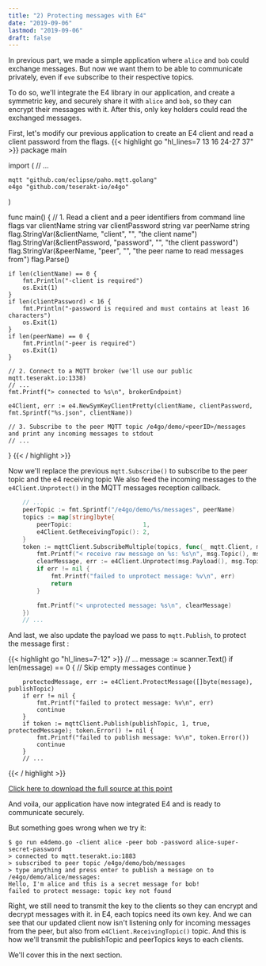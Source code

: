 ```yaml
---
title: "2) Protecting messages with E4"
date: "2019-09-06"
lastmod: "2019-09-06"
draft: false
---
```


In previous part, we made a simple application where `alice` and `bob` could exchange messages. But now we want them to be able to communicate privately, even if `eve` subscribe to their respective topics.

To do so, we'll integrate the E4 library in our application, and create a symmetric key, and securely share it with `alice` and `bob`, so they can encrypt their messages with it. After this, only key holders could read the exchanged messages.

First, let's modify our previous application to create an E4 client and read a client password from the flags.
{{< highlight go "hl_lines=7 13 16 24-27 37" >}}
package main

import (
    // ...

	mqtt "github.com/eclipse/paho.mqtt.golang"
	e4go "github.com/teserakt-io/e4go"
)

func main() {
	// 1. Read a client and a peer identifiers from command line flags
	var clientName string
	var clientPassword string
	var peerName string
	flag.StringVar(&clientName, "client", "", "the client name")
	flag.StringVar(&clientPassword, "password", "", "the client password")
	flag.StringVar(&peerName, "peer", "", "the peer name to read messages from")
	flag.Parse()

	if len(clientName) == 0 {
		fmt.Println("-client is required")
		os.Exit(1)
	}
	if len(clientPassword) < 16 {
		fmt.Println("-password is required and must contains at least 16 characters")
		os.Exit(1)
	}
	if len(peerName) == 0 {
		fmt.Println("-peer is required")
		os.Exit(1)
	}

	// 2. Connect to a MQTT broker (we'll use our public mqtt.teserakt.io:1338)
	// ...
	fmt.Printf("> connected to %s\n", brokerEndpoint)

	e4Client, err := e4.NewSymKeyClientPretty(clientName, clientPassword, fmt.Sprintf("%s.json", clientName))

	// 3. Subscribe to the peer MQTT topic /e4go/demo/<peerID>/messages and print any incoming messages to stdout
	// ...
}
{{< / highlight >}}

Now we'll replace the previous `mqtt.Subscribe()` to subscribe to the peer topic and the e4 receiving topic
We also feed the incoming messages to the `e4Client.Unprotect()` in the MQTT messages reception callback.

```go
    // ...
	peerTopic := fmt.Sprintf("/e4go/demo/%s/messages", peerName)
	topics := map[string]byte{
		peerTopic:                    1,
		e4Client.GetReceivingTopic(): 2,
	}
	token := mqttClient.SubscribeMultiple(topics, func(_ mqtt.Client, msg mqtt.Message) {
		fmt.Printf("< receive raw message on %s: %s\n", msg.Topic(), msg.Payload())
		clearMessage, err := e4Client.Unprotect(msg.Payload(), msg.Topic())
		if err != nil {
			fmt.Printf("failed to unprotect message: %v\n", err)
			return
		}

		fmt.Printf("< unprotected message: %s\n", clearMessage)
    })
    // ...
```

And last, we also update the payload we pass to `mqtt.Publish`, to protect the message first :

{{< highlight go "hl_lines=7-12" >}}
        // ...
		message := scanner.Text()
		if len(message) == 0 { // Skip empty messages
			continue
		}

		protectedMessage, err := e4Client.ProtectMessage([]byte(message), publishTopic)
		if err != nil {
			fmt.Printf("failed to protect message: %v\n", err)
			continue
		}
		if token := mqttClient.Publish(publishTopic, 1, true, protectedMessage); token.Error() != nil {
			fmt.Printf("failed to publish message: %v\n", token.Error())
			continue
		}
        // ...
{{< / highlight >}}

[Click here to download the full source at this point](../e4demo-step2.go)

And voila, our application have now integrated E4 and is ready to communicate securely.

But something goes wrong when we try it:
```text
$ go run e4demo.go -client alice -peer bob -password alice-super-secret-password
> connected to mqtt.teserakt.io:1883
> subscribed to peer topic /e4go/demo/bob/messages
> type anything and press enter to publish a message on to /e4go/demo/alice/messages:
Hello, I'm alice and this is a secret message for bob!
failed to protect message: topic key not found
```

Right, we still need to transmit the key to the clients so they can encrypt and decrypt messages with it.
in E4, each topics need its own key. And we can see that our updated client now isn't listening only for incoming messages from the peer, but also from `e4Client.ReceivingTopic()` topic. And this is how we'll transmit the publishTopic and peerTopics keys to each clients.

We'll cover this in the next section.
